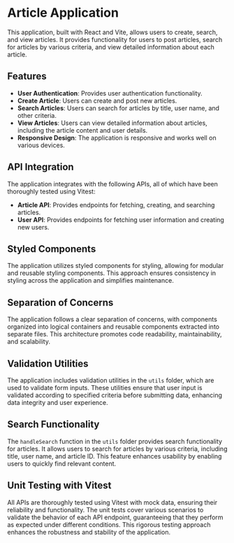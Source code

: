 # Article Application

This application, built with React and Vite, allows users to create, search, and view articles. It provides functionality for users to post articles, search for articles by various criteria, and view detailed information about each article.

## Features

- **User Authentication**: Provides user authentication functionality.
- **Create Article**: Users can create and post new articles.
- **Search Articles**: Users can search for articles by title, user name, and other criteria.
- **View Articles**: Users can view detailed information about articles, including the article content and user details.
- **Responsive Design**: The application is responsive and works well on various devices.

## API Integration

The application integrates with the following APIs, all of which have been thoroughly tested using Vitest:

- **Article API**: Provides endpoints for fetching, creating, and searching articles.
- **User API**: Provides endpoints for fetching user information and creating new users.

## Styled Components

The application utilizes styled components for styling, allowing for modular and reusable styling components. This approach ensures consistency in styling across the application and simplifies maintenance.

## Separation of Concerns

The application follows a clear separation of concerns, with components organized into logical containers and reusable components extracted into separate files. This architecture promotes code readability, maintainability, and scalability.

## Validation Utilities

The application includes validation utilities in the `utils` folder, which are used to validate form inputs. These utilities ensure that user input is validated according to specified criteria before submitting data, enhancing data integrity and user experience.

## Search Functionality

The `handleSearch` function in the `utils` folder provides search functionality for articles. It allows users to search for articles by various criteria, including title, user name, and article ID. This feature enhances usability by enabling users to quickly find relevant content.

## Unit Testing with Vitest

All APIs are thoroughly tested using Vitest with mock data, ensuring their reliability and functionality. The unit tests cover various scenarios to validate the behavior of each API endpoint, guaranteeing that they perform as expected under different conditions. This rigorous testing approach enhances the robustness and stability of the application.

